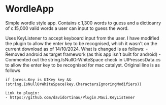 # WordleApp
Simple wordle style app. Contains c.1,300 words to guess and a dictioanry of c.15,000 valid words a user can input to guess the word.

Uses KeyListener to accept keyboard input from the user. I have modified the plugin to allow the enter key to be recognised, which it wasn't on the current download as of 14/10/2024. What is changed is as follows:
    - Removed android as target framework (as this app isn't built for android)
    - Commented out the string.IsNullOrWhiteSpace check in UIPressesData.cs to allow the enter key to be recognised for mac catalyst. Original line is as follows

    if (press.Key is UIKey key && !string.IsNullOrWhiteSpace(key.CharactersIgnoringModifiers))

    Link to plugin:
    - https://github.com/davidortinau/Plugin.Maui.KeyListener